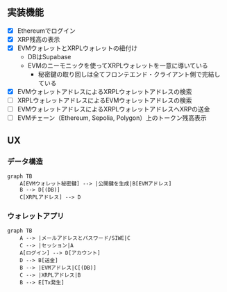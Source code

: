 ## 実装機能
- [x] Ethereumでログイン
- [x] XRP残高の表示
- [x] EVMウォレットとXRPLウォレットの紐付け
    - DBはSupabase
    - EVMのニーモニックを使ってXRPLウォレットを一意に導いている
        - 秘密鍵の取り回しは全てフロンテエンド・クライアント側で完結している
- [x] EVMウォレットアドレスによるXRPLウォレットアドレスの検索
- [ ] XRPLウォレットアドレスによるEVMウォレットアドレスの検索
- [ ] EVMウォレットアドレスによるXRPLウォレットアドレスへXRPの送金
- [ ] EVMチェーン（Ethereum, Sepolia, Polygon）上のトークン残高表示

## UX

### データ構造
```mermaid
graph TB
    A[EVMウォレット秘密鍵] --> |公開鍵を生成|B[EVMアドレス]
    B --> D[(DB)]
    C[XRPLアドレス] --> D
```

### ウォレットアプリ
```mermaid
graph TB
    A --> |メールアドレスとパスワード/SIWE|C
    C --> |セッション|A
    A[ログイン] --> D[アカウント]
    D --> B[送金]
    B --> |EVMアドレス|C[(DB)]
    C --> |XRPLアドレス|B
    B --> E[Tx発生]
```
